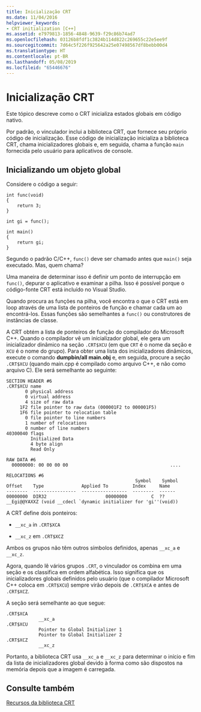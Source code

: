 ```yaml
---
title: Inicialização CRT
ms.date: 11/04/2016
helpviewer_keywords:
- CRT initialization [C++]
ms.assetid: e7979813-1856-4848-9639-f29c86b74ad7
ms.openlocfilehash: 03126b8fdf1c3824b114d822c269655c22e5ee9f
ms.sourcegitcommit: 7d64c5f226f925642a25e07498567df8bebb00d4
ms.translationtype: HT
ms.contentlocale: pt-BR
ms.lasthandoff: 05/08/2019
ms.locfileid: "65446676"
---
```

# <a name="crt-initialization"></a>Inicialização CRT

Este tópico descreve como o CRT inicializa estados globais em código nativo.

Por padrão, o vinculador inclui a biblioteca CRT, que fornece seu próprio código de inicialização. Esse código de inicialização inicializa a biblioteca CRT, chama inicializadores globais e, em seguida, chama a função `main` fornecida pelo usuário para aplicativos de console.

## <a name="initializing-a-global-object"></a>Inicializando um objeto global

Considere o código a seguir:

```
int func(void)
{
    return 3;
}

int gi = func();

int main()
{
    return gi;
}
```

Segundo o padrão C/C++, `func()` deve ser chamado antes que `main()` seja executado. Mas, quem chama?

Uma maneira de determinar isso é definir um ponto de interrupção em `func()`, depurar o aplicativo e examinar a pilha. Isso é possível porque o código-fonte CRT está incluído no Visual Studio.

Quando procura as funções na pilha, você encontra o que o CRT está em loop através de uma lista de ponteiros de função e chamar cada um ao encontrá-los. Essas funções são semelhantes a `func()` ou construtores de instâncias de classe.

A CRT obtém a lista de ponteiros de função do compilador do Microsoft C++. Quando o compilador vê um inicializador global, ele gera um inicializador dinâmico na seção `.CRT$XCU` (em que `CRT` é o nome da seção e `XCU` é o nome do grupo). Para obter uma lista dos inicializadores dinâmicos, execute o comando **dumpbin/all main.obj** e, em seguida, procure a seção `.CRT$XCU` (quando main.cpp é compilado como arquivo C++, e não como arquivo C). Ele será semelhante ao seguinte:

```
SECTION HEADER #6
.CRT$XCU name
       0 physical address
       0 virtual address
       4 size of raw data
     1F2 file pointer to raw data (000001F2 to 000001F5)
     1F6 file pointer to relocation table
       0 file pointer to line numbers
       1 number of relocations
       0 number of line numbers
40300040 flags
         Initialized Data
         4 byte align
         Read Only

RAW DATA #6
  00000000: 00 00 00 00                                      ....

RELOCATIONS #6
                                                Symbol    Symbol
Offset    Type              Applied To         Index     Name
--------  ----------------  -----------------  --------  ------
00000000  DIR32                      00000000         C  ??__Egi@@YAXXZ (void __cdecl `dynamic initializer for 'gi''(void))
```

A CRT define dois ponteiros:

- `__xc_a` in `.CRT$XCA`

- `__xc_z` em `.CRT$XCZ`

Ambos os grupos não têm outros símbolos definidos, apenas `__xc_a` e `__xc_z`.

Agora, quando lê vários grupos `.CRT`, o vinculador os combina em uma seção e os classifica em ordem alfabética. Isso significa que os inicializadores globais definidos pelo usuário (que o compilador Microsoft C++ coloca em `.CRT$XCU`) sempre virão depois de `.CRT$XCA` e antes de `.CRT$XCZ`.

A seção será semelhante ao que segue:

```
.CRT$XCA
            __xc_a
.CRT$XCU
            Pointer to Global Initializer 1
            Pointer to Global Initializer 2
.CRT$XCZ
            __xc_z
```

Portanto, a biblioteca CRT usa `__xc_a` e `__xc_z` para determinar o início e fim da lista de inicializadores global devido à forma como são dispostos na memória depois que a imagem é carregada.

## <a name="see-also"></a>Consulte também

[Recursos da biblioteca CRT](../c-runtime-library/crt-library-features.md)
